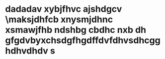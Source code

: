 # dadadav xybjfhvc ajshdgcv \maksjdhfcb xnysmjdhnc xsmawjfhb ndshbg cbdhc nxb dh gfgdvbyxchsdgfhgdffdvfdhvsdhcgghdhvdhdv s
